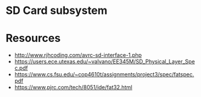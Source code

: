 SD Card subsystem
====

# Resources

* http://www.rjhcoding.com/avrc-sd-interface-1.php
* https://users.ece.utexas.edu/~valvano/EE345M/SD_Physical_Layer_Spec.pdf
* https://www.cs.fsu.edu/~cop4610t/assignments/project3/spec/fatspec.pdf
* https://www.pjrc.com/tech/8051/ide/fat32.html